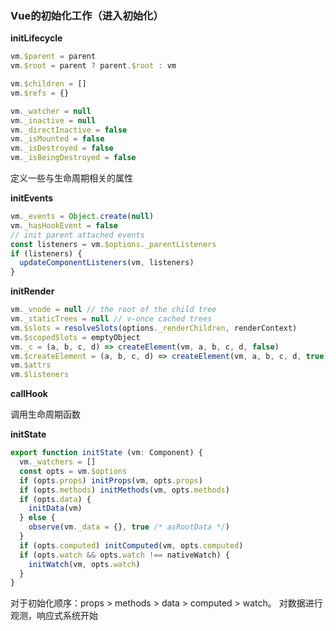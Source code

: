 ### Vue的初始化工作（进入初始化）
**initLifecycle**
```js
vm.$parent = parent
vm.$root = parent ? parent.$root : vm

vm.$children = []
vm.$refs = {}

vm._watcher = null
vm._inactive = null
vm._directInactive = false
vm._isMounted = false
vm._isDestroyed = false
vm._isBeingDestroyed = false
```
定义一些与生命周期相关的属性

**initEvents**
```js
vm._events = Object.create(null)
vm._hasHookEvent = false
// init parent attached events
const listeners = vm.$options._parentListeners
if (listeners) {
  updateComponentListeners(vm, listeners)
}
```
**initRender**
```js
vm._vnode = null // the root of the child tree
vm._staticTrees = null // v-once cached trees
vm.$slots = resolveSlots(options._renderChildren, renderContext)
vm.$scopedSlots = emptyObject
vm._c = (a, b, c, d) => createElement(vm, a, b, c, d, false)
vm.$createElement = (a, b, c, d) => createElement(vm, a, b, c, d, true)
vm.$attrs
vm.$listeners
```
**callHook**

调用生命周期函数

**initState**
```js
export function initState (vm: Component) {
  vm._watchers = []
  const opts = vm.$options
  if (opts.props) initProps(vm, opts.props)
  if (opts.methods) initMethods(vm, opts.methods)
  if (opts.data) {
    initData(vm)
  } else {
    observe(vm._data = {}, true /* asRootData */)
  }
  if (opts.computed) initComputed(vm, opts.computed)
  if (opts.watch && opts.watch !== nativeWatch) {
    initWatch(vm, opts.watch)
  }
}
```
对于初始化顺序：props > methods > data > computed > watch。
对数据进行观测，响应式系统开始